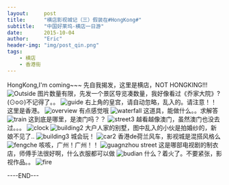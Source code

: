 ```yaml
---
layout:     post
title:      "横店影视城记（三）假装在#HongKong#"
subtitle:   "中国好莱坞-横店一日游"
date:       2015-10-04
author:     "Eric"
header-img: "img/post_qin.png"
tags:
    - 横店
    - 香港街
---
```

HongKong,I'm coming~~~
先自我揭发，这里是横店，NOT HONGKING!!!
![Outside](http://7xn8ba.com1.z0.glb.clouddn.com/hengdianIMG_1887.jpg?imageView2/2/w/1080)
图片数量有限，先发一个景区导览凑数量，我好像看过《乔家大院》?(⊙o⊙)不记得了。。
![guide](http://7xn8ba.com1.z0.glb.clouddn.com/hengdianIMG_1889.jpg?imageView2/2/w/1080)
右上角的皇宫，请自动忽略，乱入的。请注意！！这里是香港。
![overview](http://7xn8ba.com1.z0.glb.clouddn.com/hengdianIMG_1891.jpg?imageView2/2/w/1080)
有点感觉哦
![waterfall](http://7xn8ba.com1.z0.glb.clouddn.com/hengdianIMG_1895.jpg?imageView2/2/w/1080)
这道具，能做什么。。求解答
![train](http://7xn8ba.com1.z0.glb.clouddn.com/hengdianIMG_1896.jpg?imageView2/2/w/1080)
这到底是哪里，是澳门吗？？
![street3](http://7xn8ba.com1.z0.glb.clouddn.com/hengdianIMG_1897.jpg?imageView2/2/w/1080)
越看越像澳门，虽然澳门也没去过。。。
![clock](http://7xn8ba.com1.z0.glb.clouddn.com/hengdianIMG_1910.jpg?imageView2/2/w/1080)
![building2](http://7xn8ba.com1.z0.glb.clouddn.com/hengdianIMG_1912.jpg?imageView2/2/w/1080)
大户人家的别墅，图中乱入的小伙是拍婚纱的，新娘不见了..
![building3](http://7xn8ba.com1.z0.glb.clouddn.com/hengdianIMG_1914.jpg?imageView2/2/w/1080)
城会玩！
![car2](http://7xn8ba.com1.z0.glb.clouddn.com/hengdianIMG_1923.jpg?imageView2/2/w/1080)
香港de荷兰风车，影视城是混搭风格么
![fengche](http://7xn8ba.com1.z0.glb.clouddn.com/hengdianIMG_1925.jpg?imageView2/2/w/1080)
咳咳，广州！广州！！
![guagnzhou street](http://7xn8ba.com1.z0.glb.clouddn.com/hengdianIMG_1906.jpg?imageView2/2/w/1080)
这是哪部电视剧的制衣店，师傅手法很好啊，什么衣服都可以做
![budian](http://7xn8ba.com1.z0.glb.clouddn.com/hengdianIMG_1908.jpg?imageView2/2/w/1080)
什么？着火了。不要紧张，影视作品。。
![fire](http://7xn8ba.com1.z0.glb.clouddn.com/hengdianIMG_1921.jpg?imageView2/2/w/1080)

----END---





















